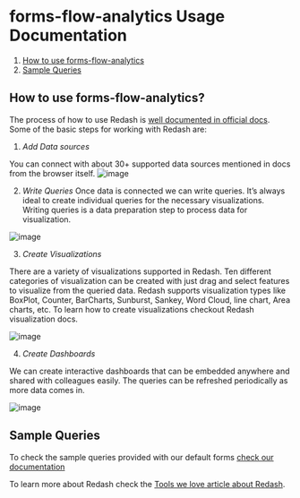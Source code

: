 # forms-flow-analytics Usage Documentation

1. [How to use forms-flow-analytics](#how-to-use-forms-flow-analytics)
2. [Sample Queries](#sample-queries)

## How to use forms-flow-analytics?


The process of how to use Redash is [well documented in official docs](https://redash.io/help/). Some of the basic steps for working with Redash are:

1. *Add Data sources*

You can connect with about 30+ supported data sources mentioned in docs from the browser itself.
![image](https://user-images.githubusercontent.com/70306694/125465830-2b6d3985-4dc8-423c-9947-5ae3d689cab0.png)

2. *Write Queries*
 Once data is connected we can write queries. It’s always ideal to create individual queries for the necessary visualizations. Writing queries is a data preparation step to process data for visualization.
 
 ![image](https://user-images.githubusercontent.com/70306694/125465939-cf68ce67-c589-49d1-9110-067d0e896054.png)

 
3. *Create Visualizations*

There are a variety of visualizations supported in Redash. Ten different categories of visualization can be created with just drag and select features to visualize from the queried data. Redash supports visualization types like BoxPlot, Counter, BarCharts, Sunburst, Sankey, Word Cloud, line chart, Area charts, etc. To learn how to create visualizations checkout Redash visualization docs.

![image](https://user-images.githubusercontent.com/70306694/125466037-7b66530f-235b-4198-8c6f-46d556726963.png)


4. *Create Dashboards*

We can create interactive dashboards that can be embedded anywhere and shared with colleagues easily. The queries can be refreshed periodically as more data comes in.

![image](https://user-images.githubusercontent.com/70306694/125466079-02a24f12-58ed-40e4-a669-b88dbb456645.png)


## Sample Queries

To check the sample queries provided with our default forms [check our documentation](./sample_queries.md)


To learn more about Redash check the [Tools we love article about Redash](https://www.aot-technologies.com/tools-we-love-redash/).
